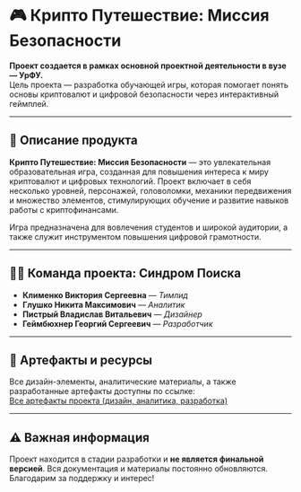 # 🎮 **Крипто Путешествие: Миссия Безопасности**

**Проект создается в рамках основной проектной деятельности в вузе — УрФУ.**  
Цель проекта — разработка обучающей игры, которая помогает понять основы криптовалют и цифровой безопасности через интерактивный геймплей.

---

## 🚀 Описание продукта

**Крипто Путешествие: Миссия Безопасности** — это увлекательная образовательная игра, созданная для повышения интереса к миру криптовалют и цифровых технологий. Проект включает в себя несколько уровней, персонажей, головоломки, механики передвижения и множество элементов, стимулирующих обучение и развитие навыков работы с криптофинансами.

Игра предназначена для вовлечения студентов и широкой аудитории, а также служит инструментом повышения цифровой грамотности.

---

## 🧑‍💻 Команда проекта: **Синдром Поиска**

- **Клименко Виктория Сергеевна** — *Тимлид*  
- **Глушко Никита Максимович** — *Аналитик*  
- **Пистрый Владислав Витальевич** — *Дизайнер*  
- **Геймбюхнер Георгий Сергеевич** — *Разработчик*

---

## 📂 Артефакты и ресурсы

Все дизайн-элементы, аналитические материалы, а также разработанные артефакты доступны по ссылке:  
[Все артефакты проекта (дизайн, аналитика, разработка)](https://drive.google.com/drive/folders/1BwzqkvlHRqHYEFM6hlmNSx9qIJqyumVQ?usp=drive_link)

---

## ⚠️ Важная информация

Проект находится в стадии разработки и **не является финальной версией**. Вся документация и материалы постоянно обновляются. Благодарим за поддержку и интерес!
